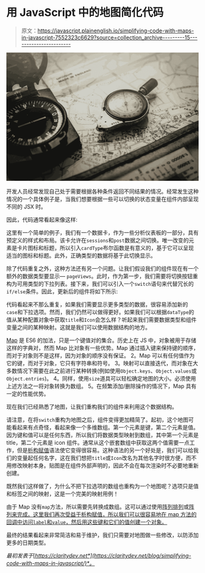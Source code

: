# 用 JavaScript 中的地图简化代码

> 原文：<https://javascript.plainenglish.io/simplifying-code-with-maps-in-javascript-7552323c6629?source=collection_archive---------15----------------------->

![](img/5f672a132f68c42c4a13110f758d4f42.png)

开发人员经常发现自己处于需要根据各种条件返回不同结果的情况。经常发生这种情况的一个具体例子是，当我们想要根据一些可以切换的状态变量在组件内部呈现不同的 JSX 时。

因此，代码通常看起来像这样:

这里有一个简单的例子，我们有一个数据卡，作为一些分析仪表板的一部分，具有预定义的样式和布局。该卡允许在`sessions`和`post`数据之间切换。唯一改变的元素是卡片图标和标题，所以引入`cardType`布尔函数是有意义的，基于它可以呈现适当的图标和标题。此外，正确类型的数据将基于此切换显示。

除了代码重复之外，这种方法还有另一个问题。让我们假设我们的组件现在有一个额外的数据类型要显示— `pageViews`。此时，作为第一步，我们需要将切换按钮重构为可用类型的下拉列表。接下来，我们可以引入一个`switch`语句来代替冗长的`if/else`条件。因此，更新后的组件将如下所示:

代码看起来不那么重复，如果我们需要显示更多类型的数据，很容易添加新的`case`和下拉选项。然而，我们仍然可以做得更好。如果我们可以根据`dataType`的值从某种配置对象中获取`title`和`Icon`会怎么样？听起来我们需要数据类型和组件变量之间的某种映射。这就是我们可以使用数据结构的地方。

[Map](https://developer.mozilla.org/en-US/docs/Web/JavaScript/Reference/Global_Objects/Map) 是 ES6 的加法，只是一个键值对的集合。历史上在 JS 中，对象被用于存储这样的字典对，然而 Map 比对象有一些优势。Map 通过插入键来保持键的顺序，而对于对象则不是这样，因为对象的顺序没有保证。
2。Map 可以有任何值作为它的键，而对于对象，它只有字符串和符号。
3。映射可以直接迭代，而对象在大多数情况下需要在此之前进行某种转换(例如使用`Object.keys`、`Object.values`或`Object.entries`)。
4。同样，使用`size`道具可以轻松确定地图的大小。必须使用上述方法之一将对象转换为数组。
5。在频繁添加/删除操作的情况下，Map 具有一定的性能优势。

现在我们已经熟悉了地图，让我们重构我们的组件来利用这个数据结构。

请注意，在将`switch`重构为地图之后，组件变得更加精简了。起初，这个地图可能看起来有点奇怪，看起来像一个多维数组。第一个元素是键，第二个元素是值。因为键和值可以是任何东西，所以我们将数据类型映射到数组，其中第一个元素是 title，第二个元素是 icon 组件。通常从这个嵌套数组中获取这两个值需要一点工作，但是[析构赋值](https://developer.mozilla.org/en-US/docs/Web/JavaScript/Reference/Operators/Destructuring_assignment)语法使它变得很容易。这种语法的另一个好处是，我们可以给我们的变量起任何名字，这在我们想把`title`或`Icon`改名为其他名字时很方便，而不用修改映射本身。贴图是在组件外部声明的，因此不会在每次渲染时不必要地重新创建。

既然我们这样做了，为什么不把下拉选项的数组也重构为一个地图呢？选项只是值和标签之间的映射，这是一个完美的映射用例！

由于 Map 没有`map`方法，所以需要先转换成数组。这可以通过使用[阵列排列](https://developer.mozilla.org/en-US/docs/Web/JavaScript/Reference/Operators/Spread_syntax#Spread_in_array_literals)或[阵列来完成。这里我们再次受益于析构赋值，所以我们可以很容易地在 map 方法的回调中访问`label`和`value`，然后用这些键和它们的值创建一个对象。](https://developer.mozilla.org/en-US/docs/Web/JavaScript/Reference/Global_Objects/Array/from)

最终的结果看起来非常简洁和易于维护，我们只需要对地图做一些修改，以防添加更多的日期类型。

*最初发表于*[*https://claritydev.net*](https://claritydev.net/blog/simplifying-code-with-maps-in-javascript/)*。*